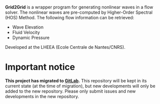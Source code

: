 **Grid2Grid** is a wrapper program for generating nonlinear waves in a flow solver. The nonlinear waves are pre-computed by Higher-Order Spectral (HOS) Method. The following flow information can be retrieved:

- Wave Elevation
- Fluid Velocity
- Dynamic Pressure

Developed at the LHEEA (Ecole Centrale de Nantes/CNRS).

# Important notice

**This project has migrated to [GitLab](https://gitlab.com/lheea/Grid2Grid).**
This repository will be kept in its current state (at the time of migration), but new developments will only be added to the new repository.
Please only submit issues and new developments in the new repository.
